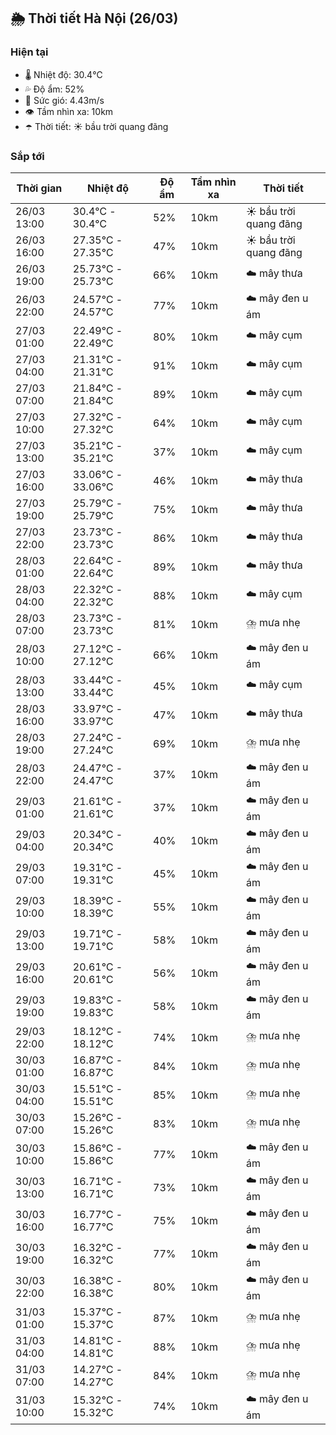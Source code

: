 ## 🌦️ Thời tiết Hà Nội (26/03)

### Hiện tại

- 🌡️ Nhiệt độ: 30.4℃
- 💦 Độ ẩm: 52%
- 💨 Sức gió: 4.43m/s
- 👁️ Tầm nhìn xa: 10km
- ☂️ Thời tiết: ☀️ bầu trời quang đãng

### Sắp tới

| Thời gian | Nhiệt độ | Độ ẩm | Tầm nhìn xa | Thời tiết |
| --- | --- | --- | --- | --- |
| 26/03 13:00 | 30.4℃ - 30.4℃ | 52% | 10km | ☀️ bầu trời quang đãng |
| 26/03 16:00 | 27.35℃ - 27.35℃ | 47% | 10km | ☀️ bầu trời quang đãng |
| 26/03 19:00 | 25.73℃ - 25.73℃ | 66% | 10km | ☁️ mây thưa |
| 26/03 22:00 | 24.57℃ - 24.57℃ | 77% | 10km | ☁️ mây đen u ám |
| 27/03 01:00 | 22.49℃ - 22.49℃ | 80% | 10km | ☁️ mây cụm |
| 27/03 04:00 | 21.31℃ - 21.31℃ | 91% | 10km | ☁️ mây cụm |
| 27/03 07:00 | 21.84℃ - 21.84℃ | 89% | 10km | ☁️ mây cụm |
| 27/03 10:00 | 27.32℃ - 27.32℃ | 64% | 10km | ☁️ mây cụm |
| 27/03 13:00 | 35.21℃ - 35.21℃ | 37% | 10km | ☁️ mây cụm |
| 27/03 16:00 | 33.06℃ - 33.06℃ | 46% | 10km | ☁️ mây thưa |
| 27/03 19:00 | 25.79℃ - 25.79℃ | 75% | 10km | ☁️ mây thưa |
| 27/03 22:00 | 23.73℃ - 23.73℃ | 86% | 10km | ☁️ mây thưa |
| 28/03 01:00 | 22.64℃ - 22.64℃ | 89% | 10km | ☁️ mây thưa |
| 28/03 04:00 | 22.32℃ - 22.32℃ | 88% | 10km | ☁️ mây cụm |
| 28/03 07:00 | 23.73℃ - 23.73℃ | 81% | 10km | ⛈️ mưa nhẹ |
| 28/03 10:00 | 27.12℃ - 27.12℃ | 66% | 10km | ☁️ mây đen u ám |
| 28/03 13:00 | 33.44℃ - 33.44℃ | 45% | 10km | ☁️ mây cụm |
| 28/03 16:00 | 33.97℃ - 33.97℃ | 47% | 10km | ☁️ mây thưa |
| 28/03 19:00 | 27.24℃ - 27.24℃ | 69% | 10km | ⛈️ mưa nhẹ |
| 28/03 22:00 | 24.47℃ - 24.47℃ | 37% | 10km | ☁️ mây đen u ám |
| 29/03 01:00 | 21.61℃ - 21.61℃ | 37% | 10km | ☁️ mây đen u ám |
| 29/03 04:00 | 20.34℃ - 20.34℃ | 40% | 10km | ☁️ mây đen u ám |
| 29/03 07:00 | 19.31℃ - 19.31℃ | 45% | 10km | ☁️ mây đen u ám |
| 29/03 10:00 | 18.39℃ - 18.39℃ | 55% | 10km | ☁️ mây đen u ám |
| 29/03 13:00 | 19.71℃ - 19.71℃ | 58% | 10km | ☁️ mây đen u ám |
| 29/03 16:00 | 20.61℃ - 20.61℃ | 56% | 10km | ☁️ mây đen u ám |
| 29/03 19:00 | 19.83℃ - 19.83℃ | 58% | 10km | ☁️ mây đen u ám |
| 29/03 22:00 | 18.12℃ - 18.12℃ | 74% | 10km | ⛈️ mưa nhẹ |
| 30/03 01:00 | 16.87℃ - 16.87℃ | 84% | 10km | ⛈️ mưa nhẹ |
| 30/03 04:00 | 15.51℃ - 15.51℃ | 85% | 10km | ⛈️ mưa nhẹ |
| 30/03 07:00 | 15.26℃ - 15.26℃ | 83% | 10km | ⛈️ mưa nhẹ |
| 30/03 10:00 | 15.86℃ - 15.86℃ | 77% | 10km | ☁️ mây đen u ám |
| 30/03 13:00 | 16.71℃ - 16.71℃ | 73% | 10km | ☁️ mây đen u ám |
| 30/03 16:00 | 16.77℃ - 16.77℃ | 75% | 10km | ☁️ mây đen u ám |
| 30/03 19:00 | 16.32℃ - 16.32℃ | 77% | 10km | ☁️ mây đen u ám |
| 30/03 22:00 | 16.38℃ - 16.38℃ | 80% | 10km | ☁️ mây đen u ám |
| 31/03 01:00 | 15.37℃ - 15.37℃ | 87% | 10km | ⛈️ mưa nhẹ |
| 31/03 04:00 | 14.81℃ - 14.81℃ | 88% | 10km | ⛈️ mưa nhẹ |
| 31/03 07:00 | 14.27℃ - 14.27℃ | 84% | 10km | ⛈️ mưa nhẹ |
| 31/03 10:00 | 15.32℃ - 15.32℃ | 74% | 10km | ☁️ mây đen u ám |
